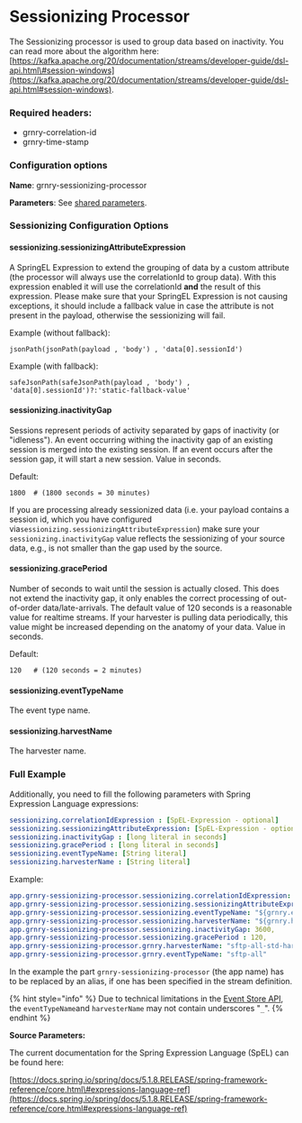 # Sessionizing Processor

The Sessionizing processor is used to group data based on inactivity. You can read more about the algorithm here: [https://kafka.apache.org/20/documentation/streams/developer-guide/dsl-api.html\#session-windows](https://kafka.apache.org/20/documentation/streams/developer-guide/dsl-api.html#session-windows).

### Required headers:

* grnry-correlation-id
* grnry-time-stamp

### Configuration options

**Name**: grnry-sessionizing-processor

**Parameters**: See [shared parameters](grnry-components-and-parameters.md).

### Sessionizing Configuration Options

#### sessionizing.sessionizingAttributeExpression

A SpringEL Expression to extend the grouping of data by a custom attribute \(the processor will always use the correlationId to group data\). With this expression enabled it will use the correlationId **and** the result of this expression. Please make sure that your SpringEL Expression is not causing exceptions, it should include a fallback value in case the attribute is not present in the payload, otherwise the sessionizing will fail.

Example \(without fallback\):

`jsonPath(jsonPath(payload , 'body') , 'data[0].sessionId')`

Example \(with fallback\):

`safeJsonPath(safeJsonPath(payload , 'body') , 'data[0].sessionId')?:'static-fallback-value'`

#### sessionizing.inactivityGap

Sessions represent periods of activity separated by gaps of inactivity \(or "idleness"\). An event occurring withing the inactivity gap of an existing session is merged into the existing session. If an event occurs after the session gap, it will start a new session. Value in seconds.

Default:

`1800  # (1800 seconds = 30 minutes)`

If you are processing already sessionized data \(i.e. your payload contains a session id, which you have configured via`sessionizing.sessionizingAttributeExpression`\) make sure your `sessionizing.inactivityGap` value reflects the sessionizing of your source data, e.g., is not smaller than the gap used by the source.

#### sessionizing.gracePeriod

Number of seconds to wait until the session is actually closed. This does not extend the inactivity gap, it only enables the correct processing of out-of-order data/late-arrivals. The default value of 120 seconds is a reasonable value for realtime streams. If your harvester is pulling data periodically, this value might be increased depending on the anatomy of your data. Value in seconds. 

Default:

`120   # (120 seconds = 2 minutes)`

####  sessionizing.eventTypeName

 The event type name.

#### sessionizing.harvestName

 The harvester name.



### Full Example

Additionally, you need to fill the following parameters with Spring Expression Language expressions:

```yaml
sessionizing.correlationIdExpression : [SpEL-Expression - optional]
sessionizing.sessionizingAttributeExpression: [SpEL-Expression - optional]
sessionizing.inactivityGap : [long literal in seconds]
sessionizing.gracePeriod : [long literal in seconds]
sessionizing.eventTypeName: [String literal]
sessionizing.harvesterName : [String literal]
```

Example:

```yaml
app.grnry-sessionizing-processor.sessionizing.correlationIdExpression: "headers['grnry-correlation-id']",
app.grnry-sessionizing-processor.sessionizing.sessionizingAttributeExpression: "payload.correlationId",
app.grnry-sessionizing-processor.sessionizing.eventTypeName: "${grnry.eventTypeName}",
app.grnry-sessionizing-processor.sessionizing.harvesterName: "${grnry.harvesterName}",
app.grnry-sessionizing-processor.sessionizing.inactivityGap: 3600,
app.grnry-sessionizing-processor.sessionizing.gracePeriod : 120,
app.grnry-sessionizing-processor.grnry.harvesterName: "sftp-all-std-harvester",
app.grnry-sessionizing-processor.grnry.eventTypeName: "sftp-all" 
```

In the example the part `grnry-sessionizing-processor` \(the app name\) has to be replaced by an alias, if one has been specified in the stream definition.

{% hint style="info" %}
Due to technical limitations in the [Event Store API](../../api-reference/event-store-api.md), the `eventTypeName`and `harvesterName` may not contain underscores "`_`".
{% endhint %}

**Source Parameters:**

The current documentation for the Spring Expression Language \(SpEL\) can be found here:

[https://docs.spring.io/spring/docs/5.1.8.RELEASE/spring-framework-reference/core.html\#expressions-language-ref](https://docs.spring.io/spring/docs/5.1.8.RELEASE/spring-framework-reference/core.html#expressions-language-ref)

